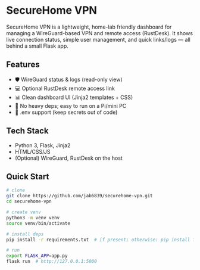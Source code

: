 # SecureHome VPN

SecureHome VPN is a lightweight, home-lab friendly dashboard for managing a WireGuard-based VPN and remote access (RustDesk). It shows live connection status, simple user management, and quick links/logs — all behind a small Flask app.

## Features
- 🛡️ WireGuard status & logs (read-only view)
- 💻 Optional RustDesk remote access link
- 📊 Clean dashboard UI (Jinja2 templates + CSS)
- 🧹 No heavy deps; easy to run on a Pi/mini PC
- 🔐 .env support (keep secrets out of code)

## Tech Stack
- Python 3, Flask, Jinja2
- HTML/CSS/JS
- (Optional) WireGuard, RustDesk on the host

## Quick Start
```bash
# clone
git clone https://github.com/jab6839/securehome-vpn.git
cd securehome-vpn

# create venv
python3 -m venv venv
source venv/bin/activate

# install deps
pip install -r requirements.txt  # if present; otherwise: pip install flask

# run
export FLASK_APP=app.py
flask run  # http://127.0.0.1:5000
